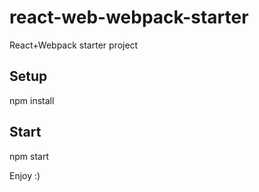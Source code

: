 # react-web-webpack-starter
React+Webpack starter project

## Setup

npm install

## Start

npm start

Enjoy :)